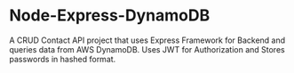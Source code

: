 # Node-Express-DynamoDB

A CRUD Contact API project that uses Express Framework for Backend and queries data from AWS DynamoDB. Uses JWT for Authorization and Stores passwords in hashed format.
